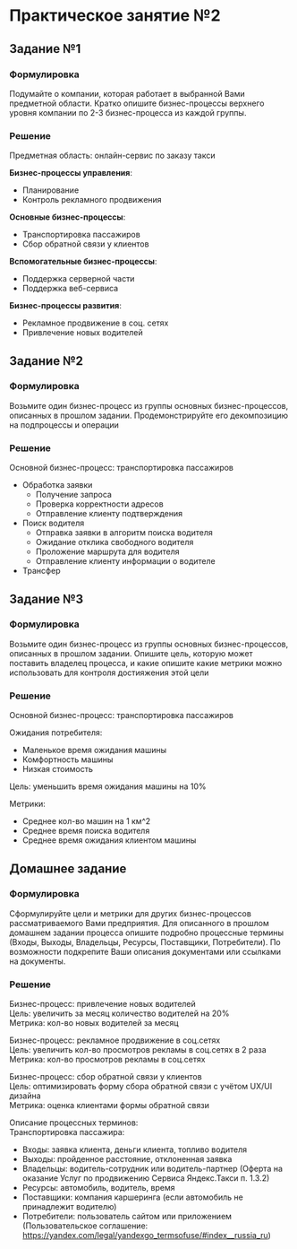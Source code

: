 # Практическое занятие №2

## Задание №1

### Формулировка
Подумайте о компании, которая работает в выбранной Вами предметной области. Кратко опишите бизнес-процессы верхнего уровня компании по 2-3 бизнес-процесса из каждой группы.

### Решение
Предметная область: онлайн-сервис по заказу такси

**Бизнес-процессы управления**:
- Планирование
- Контроль рекламного продвижения

**Основные бизнес-процессы**:
- Транспортировка пассажиров
- Сбор обратной связи у клиентов

**Вспомогательные бизнес-процессы**:
- Поддержка серверной части
- Поддержка веб-сервиса

**Бизнес-процессы развития**:
- Рекламное продвижение в соц. сетях
- Привлечение новых водителей

## Задание №2

### Формулировка
Возьмите один бизнес-процесс из группы основных бизнес-процессов, описанных в прошлом задании. Продемонстрируйте его декомпозицию на подпроцессы и операции

### Решение
Основной бизнес-процесс: транспортировка пассажиров<br>
- Обработка заявки
  - Получение запроса
  - Проверка корректности адресов
  - Отправление клиенту подтверждения
- Поиск водителя
  - Отправка заявки в алгоритм поиска водителя
  - Ожидание отклика свободного водителя
  - Проложение маршрута для водителя
  - Отправление клиенту информации о водителе
- Трансфер

## Задание №3

### Формулировка
Возьмите один бизнес-процесс из группы основных бизнес-процессов, описанных в прошлом задании. Опишите цель, которую может поставить владелец процесса, и какие опишите какие метрики можно использовать для контроля достияжения этой цели

### Решение
Основной бизнес-процесс: транспортировка пассажиров

Ожидания потребителя: 
- Маленькое время ожидания машины
- Комфортность машины
- Низкая стоимость

Цель: уменьшить время ожидания машины на 10%

Метрики:
- Среднее кол-во машин на 1 км^2
- Среднее время поиска водителя
- Среднее время ожидания клиентом машины

## Домашнее задание

### Формулировка
Сформулируйте цели и метрики для других бизнес-процессов рассматриваемого Вами предприятия. Для описанного в прошлом домашнем задании процесса опишите подробно процессные термины (Входы, Выходы, Владельцы, Ресурсы, Поставщики, Потребители). По возможности подкрепите Ваши описания документами или ссылками на документы.

### Решение
Бизнес-процесс: привлечение новых водителей<br>
Цель: увеличить за месяц количество водителей на 20%<br>
Метрика: кол-во новых водителей за месяц<br>

Бизнес-процесс: рекламное продвижение в соц.сетях<br>
Цель: увеличить кол-во просмотров рекламы в соц.сетях в 2 раза<br>
Метрика: кол-во просмотров рекламы в соц.сетях<br>

Бизнес-процесс: сбор обратной связи у клиентов<br>
Цель: оптимизировать форму сбора обратной связи с учётом UX/UI дизайна<br>
Метрика: оценка клиентами формы обратной связи<br>

Описание процессных терминов:<br>
Транспортировка пассажира:

- Входы: заявка клиента, деньги клиента, топливо водителя
- Выходы: пройденное расстояние, отклоненная заявка
- Владельцы: водитель-сотрудник или водитель-партнер (Оферта на оказание Услуг по продвижению Сервиса Яндекс.Такси п. 1.3.2)
- Ресурсы: автомобиль, водитель, время
- Поставщики: компания каршеринга (если автомобиль не принадлежит водителю)
- Потребители: пользователь сайтом или приложением (Пользовательское соглашение: https://yandex.com/legal/yandexgo_termsofuse/#index__russia_ru)
